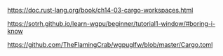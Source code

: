 https://doc.rust-lang.org/book/ch14-03-cargo-workspaces.html

https://sotrh.github.io/learn-wgpu/beginner/tutorial1-window/#boring-i-know

https://github.com/TheFlamingCrab/wgpuglfw/blob/master/Cargo.toml
